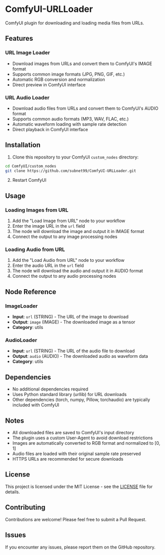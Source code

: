 # ComfyUI-URLLoader

ComfyUI plugin for downloading and loading media files from URLs.

## Features

### URL Image Loader

- Download images from URLs and convert them to ComfyUI's IMAGE format
- Supports common image formats (JPG, PNG, GIF, etc.)
- Automatic RGB conversion and normalization
- Direct preview in ComfyUI interface

### URL Audio Loader

- Download audio files from URLs and convert them to ComfyUI's AUDIO format
- Supports common audio formats (MP3, WAV, FLAC, etc.)
- Automatic waveform loading with sample rate detection
- Direct playback in ComfyUI interface

## Installation

1. Clone this repository to your ComfyUI `custom_nodes` directory:

```bash
cd ComfyUI/custom_nodes
git clone https://github.com/subnet99/ComfyUI-URLLoader.git
```

2. Restart ComfyUI

## Usage

### Loading Images from URL

1. Add the "Load Image from URL" node to your workflow
2. Enter the image URL in the `url` field
3. The node will download the image and output it in IMAGE format
4. Connect the output to any image processing nodes

### Loading Audio from URL

1. Add the "Load Audio from URL" node to your workflow
2. Enter the audio URL in the `url` field
3. The node will download the audio and output it in AUDIO format
4. Connect the output to any audio processing nodes

## Node Reference

### ImageLoader

- **Input**: `url` (STRING) - The URL of the image to download
- **Output**: `image` (IMAGE) - The downloaded image as a tensor
- **Category**: utils

### AudioLoader

- **Input**: `url` (STRING) - The URL of the audio file to download
- **Output**: `audio` (AUDIO) - The downloaded audio as waveform data
- **Category**: utils

## Dependencies

- No additional dependencies required
- Uses Python standard library (urllib) for URL downloads
- Other dependencies (torch, numpy, Pillow, torchaudio) are typically included with ComfyUI

## Notes

- All downloaded files are saved to ComfyUI's input directory
- The plugin uses a custom User-Agent to avoid download restrictions
- Images are automatically converted to RGB format and normalized to [0, 1]
- Audio files are loaded with their original sample rate preserved
- HTTPS URLs are recommended for secure downloads

## License

This project is licensed under the MIT License - see the [LICENSE](LICENSE) file for details.

## Contributing

Contributions are welcome! Please feel free to submit a Pull Request.

## Issues

If you encounter any issues, please report them on the GitHub repository.
